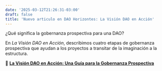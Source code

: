 ```yaml
---
date: '2025-03-12T21:26:31-03:00'
draft: false
title: 'Nuevo articulo en DAO Horizontes: La Visión DAO en Acción'
---
```


¿Qué significa la gobernanza prospectiva para una DAO?

En *La Visión DAO en Acción*, describimos cuatro etapas de gobernanza prospectiva que ayudan a los proyectos a transitar de la imaginación a la estructura.

🔗 [**La Visión DAO en Acción: Una Guía para la Gobernanza Prospectiva**](https://lokapal2.substack.com/p/la-vision-dao-en-accion-una-guia)
